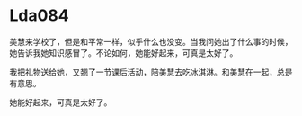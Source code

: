 # Lda084

美慧来学校了，但是和平常一样，似乎什么也没变。当我问她出了什么事的时候，她告诉我她知识感冒了。不论如何，她能好起来，可真是太好了。



我把礼物送给她，又翘了一节课后活动，陪美慧去吃冰淇淋。和美慧在一起，总是有意思。



她能好起来，可真是太好了。